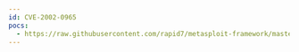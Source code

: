 ```yaml
---
id: CVE-2002-0965
pocs:
  - https://raw.githubusercontent.com/rapid7/metasploit-framework/master/modules/exploits/windows/oracle/tns_service_name.rb
---
```

